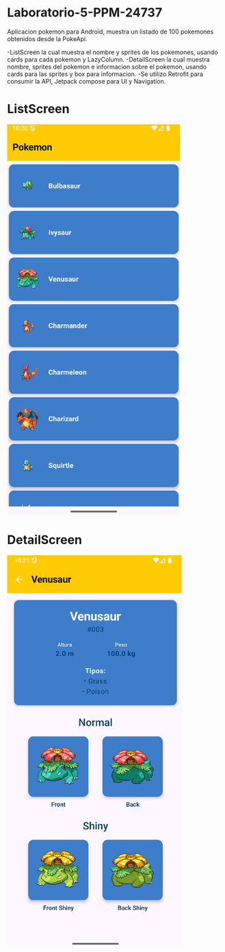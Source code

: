 # Laboratorio-5-PPM-24737

Aplicacion pokemon para Android, muestra un listado de 100 pokemones obtenidos desde la PokeApi.

-ListScreen la cual muestra el nombre y sprites de los pokemones, usando cards para cada pokemon y LazyColumn. 
-DetailScreen la cual muestra nombre, sprites del pokemon e informacion sobre el pokemon, usando cards para las sprites y box para informacion. 
-Se utilizo Retrofit para consumir la API, Jetpack compose para UI y Navigation. 

# ListScreen 
![image alt](https://github.com/gnicoool/Laboratorio-5-PPM-24737/blob/82237cbe59af7bac10c708e01464eb213b55b57f/Screenshot%20principal.png)

# DetailScreen 
![image alt](https://github.com/gnicoool/Laboratorio-5-PPM-24737/blob/82237cbe59af7bac10c708e01464eb213b55b57f/Screenshot%20info.png)
